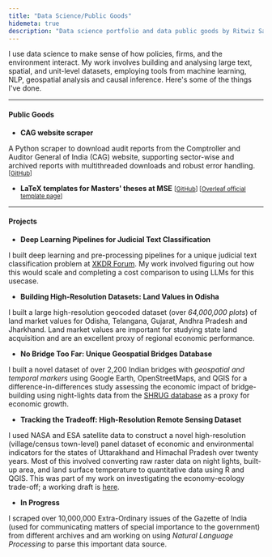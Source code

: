 ```yaml
---
title: "Data Science/Public Goods"
hidemeta: true
description: "Data science portfolio and data public goods by Ritwiz Sarma."
---
```


I use data science to make sense of how policies, firms, and the environment interact. My work involves building and analysing large text, spatial, and unit-level datasets, employing tools from machine learning, NLP, geospatial analysis and causal inference. Here's some of the things I've done.

---

#### Public Goods

- **CAG website scraper** 

A Python scraper to download audit reports from the Comptroller and Auditor General of India (CAG) website, supporting sector-wise and archived reports with multithreaded downloads and robust error handling. <small>[[GitHub](https://github.com/RitwizSarma/cag-scraper/)]</small>

- **LaTeX templates for Masters' theses at MSE** <small> [[GitHub](https://github.com/RitwizSarma/mse-thesis-templates/)] [[Overleaf official template page](https://www.overleaf.com/latex/templates/madras-school-of-economics-official-thesis-templates/rbxdzxfjnmcr)] </small>

---

#### Projects

+ <b>Deep Learning Pipelines for Judicial Text Classification</b>

I built deep learning and pre-processing pipelines for a unique judicial text classification problem at [XKDR Forum](https://www.xkdr.org/). My work involved figuring out how this would scale and completing a cost comparison to using LLMs for this usecase.

- <b>Building High-Resolution Datasets: Land Values in Odisha </b>

I built a large high-resolution geocoded dataset (over _64,000,000 plots_) of land market values for Odisha, Telangana, Gujarat, Andhra Pradesh and Jharkhand. Land market values are important for studying state land acquisition and are an excellent proxy of regional economic performance. 
<!-- [Take a look](/portfolio/portfolio-1).  -->

- <b>No Bridge Too Far: Unique Geospatial Bridges Database</b>

I built a novel dataset of over 2,200 Indian bridges with _geospatial and temporal markers_ using Google Earth, OpenStreetMaps, and QGIS for a difference-in-differences study assessing the economic impact of bridge-building using night-lights data from the [SHRUG database](https://www.devdatalab.org/shrug) as a proxy for economic growth. 
<!-- Find more [here](/portfolio/portfolio-2). -->

- <b>Tracking the Tradeoff: High-Resolution Remote Sensing Dataset</b>

I used NASA and ESA satellite data to construct a novel high-resolution (village/census town-level) panel dataset of economic and environmental indicators for the states of Uttarakhand and Himachal Pradesh over twenty years. Most of this involved converting raw raster data on night lights, built-up area, and land surface temperature to quantitative data using R and QGIS. This was part of my work on investigating the economy-ecology trade-off; a working draft is [here](/papers/Tradeoff_TIES25.pdf).

- <b>In Progress</b>

I scraped over 10,000,000 Extra-Ordinary issues of the Gazette of India (used for communicating matters of special importance to the government) from different archives and am working on using *Natural Language Processing* to parse this important data source.